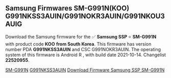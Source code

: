 <h2>Samsung Firmwares SM-G991N(KOO) G991NKSS3AUIN/G991NOKR3AUIN/G991NKOU3AUIG</h2>
Download the Samsung firmware for the ✅ <strong>Samsung SSP </strong> ⭐ <strong>SM-G991N</strong> with product code <strong>KOO</strong> <strong> from South Korea</strong>. This firmware has version number PDA <strong>G991NKSS3AUIN</strong> and CSC G991NOKR3AUIN. The operating system of this firmware is Android R , with build date 2021-10-14. Changelist <strong>22520955</strong>.


[SM-G991N](https://samfirm.shop/samsung/model/SM-G991N)
[G991NKSS3AUIN](https://samfirm.shop/samsung/pda/G991NKSS3AUIN)
[Download Firmware Samsung SSP SM-G991N](https://samfirm.shop/samsung/firmware/465172)
